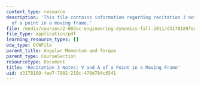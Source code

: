 ```yaml
---
content_type: resource
description: 'This file contains information regarding recitation 3 notes: v and a
  of a point in a moving frame.'
file: /media/courses/2-003sc-engineering-dynamics-fall-2011/d3178189fed77902219c478d784c6541_MIT2_003SCF11_rec3notes.pdf
file_type: application/pdf
learning_resource_types: []
ocw_type: OCWFile
parent_title: Angular Momentum and Torque
parent_type: CourseSection
resourcetype: Document
title: 'Recitation 3 Notes: V and A of a Point in a Moving Frame'
uid: d3178189-fed7-7902-219c-478d784c6541
---
```

